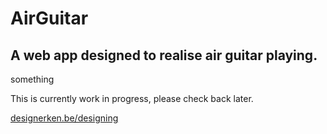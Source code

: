 # AirGuitar
## A web app designed to realise air guitar playing.
something

This is currently work in progress, please check back later.

[designerken.be/designing](http://designerken.be/designing/)
